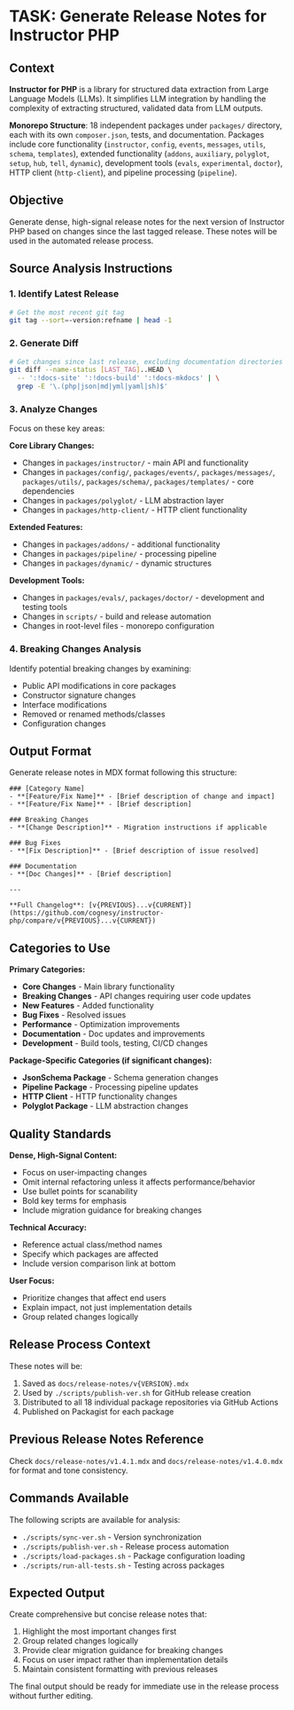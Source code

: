 # TASK: Generate Release Notes for Instructor PHP

## Context

**Instructor for PHP** is a library for structured data extraction from Large Language Models (LLMs). It simplifies LLM integration by handling the complexity of extracting structured, validated data from LLM outputs.

**Monorepo Structure**: 18 independent packages under `packages/` directory, each with its own `composer.json`, tests, and documentation. Packages include core functionality (`instructor`, `config`, `events`, `messages`, `utils`, `schema`, `templates`), extended functionality (`addons`, `auxiliary`, `polyglot`, `setup`, `hub`, `tell`, `dynamic`), development tools (`evals`, `experimental`, `doctor`), HTTP client (`http-client`), and pipeline processing (`pipeline`).

## Objective

Generate dense, high-signal release notes for the next version of Instructor PHP based on changes since the last tagged release. These notes will be used in the automated release process.

## Source Analysis Instructions

### 1. Identify Latest Release
```bash
# Get the most recent git tag
git tag --sort=-version:refname | head -1
```

### 2. Generate Diff
```bash
# Get changes since last release, excluding documentation directories
git diff --name-status [LAST_TAG]..HEAD \
  -- ':!docs-site' ':!docs-build' ':!docs-mkdocs' | \
  grep -E '\.(php|json|md|yml|yaml|sh)$'
```

### 3. Analyze Changes
Focus on these key areas:

**Core Library Changes:**
- Changes in `packages/instructor/` - main API and functionality
- Changes in `packages/config/`, `packages/events/`, `packages/messages/`, `packages/utils/`, `packages/schema/`, `packages/templates/` - core dependencies
- Changes in `packages/polyglot/` - LLM abstraction layer
- Changes in `packages/http-client/` - HTTP client functionality

**Extended Features:**
- Changes in `packages/addons/` - additional functionality
- Changes in `packages/pipeline/` - processing pipeline
- Changes in `packages/dynamic/` - dynamic structures

**Development Tools:**
- Changes in `packages/evals/`, `packages/doctor/` - development and testing tools
- Changes in `scripts/` - build and release automation
- Changes in root-level files - monorepo configuration

### 4. Breaking Changes Analysis
Identify potential breaking changes by examining:
- Public API modifications in core packages
- Constructor signature changes
- Interface modifications
- Removed or renamed methods/classes
- Configuration changes

## Output Format

Generate release notes in MDX format following this structure:

```mdx
### [Category Name]
- **[Feature/Fix Name]** - [Brief description of change and impact]
- **[Feature/Fix Name]** - [Brief description]

### Breaking Changes
- **[Change Description]** - Migration instructions if applicable

### Bug Fixes  
- **[Fix Description]** - [Brief description of issue resolved]

### Documentation
- **[Doc Changes]** - [Brief description]

---

**Full Changelog**: [v{PREVIOUS}...v{CURRENT}](https://github.com/cognesy/instructor-php/compare/v{PREVIOUS}...v{CURRENT})
```

## Categories to Use

**Primary Categories:**
- **Core Changes** - Main library functionality
- **Breaking Changes** - API changes requiring user code updates
- **New Features** - Added functionality
- **Bug Fixes** - Resolved issues
- **Performance** - Optimization improvements
- **Documentation** - Doc updates and improvements
- **Development** - Build tools, testing, CI/CD changes

**Package-Specific Categories (if significant changes):**
- **JsonSchema Package** - Schema generation changes
- **Pipeline Package** - Processing pipeline updates
- **HTTP Client** - HTTP functionality changes
- **Polyglot Package** - LLM abstraction changes

## Quality Standards

**Dense, High-Signal Content:**
- Focus on user-impacting changes
- Omit internal refactoring unless it affects performance/behavior
- Use bullet points for scanability
- Bold key terms for emphasis
- Include migration guidance for breaking changes

**Technical Accuracy:**
- Reference actual class/method names
- Specify which packages are affected
- Include version comparison link at bottom

**User Focus:**
- Prioritize changes that affect end users
- Explain impact, not just implementation details
- Group related changes logically

## Release Process Context

These notes will be:
1. Saved as `docs/release-notes/v{VERSION}.mdx`
2. Used by `./scripts/publish-ver.sh` for GitHub release creation
3. Distributed to all 18 individual package repositories via GitHub Actions
4. Published on Packagist for each package

## Previous Release Notes Reference

Check `docs/release-notes/v1.4.1.mdx` and `docs/release-notes/v1.4.0.mdx` for format and tone consistency.

## Commands Available

The following scripts are available for analysis:
- `./scripts/sync-ver.sh` - Version synchronization
- `./scripts/publish-ver.sh` - Release process automation  
- `./scripts/load-packages.sh` - Package configuration loading
- `./scripts/run-all-tests.sh` - Testing across packages

## Expected Output

Create comprehensive but concise release notes that:
1. Highlight the most important changes first
2. Group related changes logically
3. Provide clear migration guidance for breaking changes
4. Focus on user impact rather than implementation details
5. Maintain consistent formatting with previous releases

The final output should be ready for immediate use in the release process without further editing.